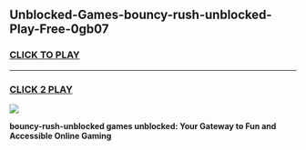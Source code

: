 
## Unblocked-Games-bouncy-rush-unblocked-Play-Free-0gb07
<h3>
<a href="https://premium76.site?title=bouncy-rush-unblocked&ref=10A">CLICK TO PLAY</a></h3>
<hr>

<h3>
<a href="https://premium76.site?title=bouncy-rush-unblocked&ref=10A">CLICK 2 PLAY</a>
  
</h3>

<a href="https://premium76.site?title=bouncy-rush-unblocked&ref=10A"><img src="https://clearcache.store/games.png"></a>


**bouncy-rush-unblocked games unblocked: Your Gateway to Fun and Accessible Online Gaming**
